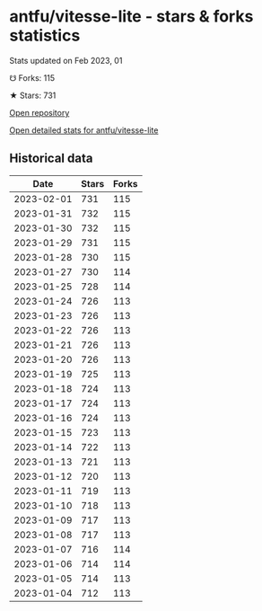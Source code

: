 # antfu/vitesse-lite - stars & forks statistics

Stats updated on Feb 2023, 01

☋ Forks: 115

★ Stars: 731

[Open repository](https://github.com/antfu/vitesse-lite)

[Open detailed stats for antfu/vitesse-lite](https://reviewgithub.com/rep/antfu/vitesse-lite)

## Historical data
| Date | Stars | Forks |
|------|-------|-------|
| 2023-02-01 | 731 | 115 | 
| 2023-01-31 | 732 | 115 | 
| 2023-01-30 | 732 | 115 | 
| 2023-01-29 | 731 | 115 | 
| 2023-01-28 | 730 | 115 | 
| 2023-01-27 | 730 | 114 | 
| 2023-01-25 | 728 | 114 | 
| 2023-01-24 | 726 | 113 | 
| 2023-01-23 | 726 | 113 | 
| 2023-01-22 | 726 | 113 | 
| 2023-01-21 | 726 | 113 | 
| 2023-01-20 | 726 | 113 | 
| 2023-01-19 | 725 | 113 | 
| 2023-01-18 | 724 | 113 | 
| 2023-01-17 | 724 | 113 | 
| 2023-01-16 | 724 | 113 | 
| 2023-01-15 | 723 | 113 | 
| 2023-01-14 | 722 | 113 | 
| 2023-01-13 | 721 | 113 | 
| 2023-01-12 | 720 | 113 | 
| 2023-01-11 | 719 | 113 | 
| 2023-01-10 | 718 | 113 | 
| 2023-01-09 | 717 | 113 | 
| 2023-01-08 | 717 | 113 | 
| 2023-01-07 | 716 | 114 | 
| 2023-01-06 | 714 | 114 | 
| 2023-01-05 | 714 | 113 | 
| 2023-01-04 | 712 | 113 | 

